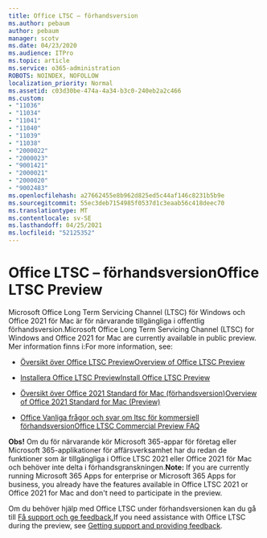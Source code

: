 ```yaml
---
title: Office LTSC – förhandsversion
ms.author: pebaum
author: pebaum
manager: scotv
ms.date: 04/23/2020
ms.audience: ITPro
ms.topic: article
ms.service: o365-administration
ROBOTS: NOINDEX, NOFOLLOW
localization_priority: Normal
ms.assetid: c03d30be-474a-4a34-b3c0-240eb2a2c466
ms.custom:
- "11036"
- "11034"
- "11041"
- "11040"
- "11039"
- "11038"
- "2000022"
- "2000023"
- "9001421"
- "2000021"
- "2000020"
- "9002483"
ms.openlocfilehash: a27662455e8b962d825ed5c44af146c8231b5b9e
ms.sourcegitcommit: 55ec3deb7154985f0537d1c3eaab56c418deec70
ms.translationtype: MT
ms.contentlocale: sv-SE
ms.lasthandoff: 04/25/2021
ms.locfileid: "52125352"
---
```

# <a name="office-ltsc-preview"></a><span data-ttu-id="94298-102">Office LTSC – förhandsversion</span><span class="sxs-lookup"><span data-stu-id="94298-102">Office LTSC Preview</span></span>

<span data-ttu-id="94298-103">Microsoft Office Long Term Servicing Channel (LTSC) för Windows och Office 2021 för Mac är för närvarande tillgängliga i offentlig förhandsversion.</span><span class="sxs-lookup"><span data-stu-id="94298-103">Microsoft Office Long Term Servicing Channel (LTSC) for Windows and Office 2021 for Mac are currently available in public preview.</span></span> <span data-ttu-id="94298-104">Mer information finns i:</span><span class="sxs-lookup"><span data-stu-id="94298-104">For more information, see:</span></span>

- [<span data-ttu-id="94298-105">Översikt över Office LTSC Preview</span><span class="sxs-lookup"><span data-stu-id="94298-105">Overview of Office LTSC Preview</span></span>](https://docs.microsoft.com/deployoffice/office2021/overview-ltsc-preview)

- [<span data-ttu-id="94298-106">Installera Office LTSC Preview</span><span class="sxs-lookup"><span data-stu-id="94298-106">Install Office LTSC Preview</span></span>](https://docs.microsoft.com/deployoffice/office2021/install-ltsc-preview)

- [<span data-ttu-id="94298-107">Översikt över Office 2021 Standard för Mac (förhandsversion)</span><span class="sxs-lookup"><span data-stu-id="94298-107">Overview of Office 2021 Standard for Mac (Preview)</span></span>](https://docs.microsoft.com/deployoffice/office2021/overview-mac-preview)

- [<span data-ttu-id="94298-108">Office Vanliga frågor och svar om ltsc för kommersiell förhandsversion</span><span class="sxs-lookup"><span data-stu-id="94298-108">Office LTSC Commercial Preview FAQ</span></span>](https://answers.microsoft.com/msoffice/forum/all/office-ltsc-commercial-preview-faq/0fcf5976-f87f-4be1-81af-9f6d6141bc3a)  

<span data-ttu-id="94298-109">**Obs!** Om du för närvarande kör Microsoft 365-appar för företag eller Microsoft 365-applikationer för affärsverksamhet har du redan de funktioner som är tillgängliga i Office LTSC 2021 eller Office 2021 för Mac och behöver inte delta i förhandsgranskningen.</span><span class="sxs-lookup"><span data-stu-id="94298-109">**Note:** If you are currently running Microsoft 365 Apps for enterprise or Microsoft 365 Apps for business, you already have the features available in Office LTSC 2021 or Office 2021 for Mac and don't need to participate in the preview.</span></span>

<span data-ttu-id="94298-110">Om du behöver hjälp med Office LTSC under förhandsversionen kan du gå till [Få support och ge feedback.](https://docs.microsoft.com/deployoffice/office2021/install-ltsc-preview#getting-support-and-providing-feedback)</span><span class="sxs-lookup"><span data-stu-id="94298-110">If you need assistance with Office LTSC during the preview, see [Getting support and providing feedback](https://docs.microsoft.com/deployoffice/office2021/install-ltsc-preview#getting-support-and-providing-feedback).</span></span>
